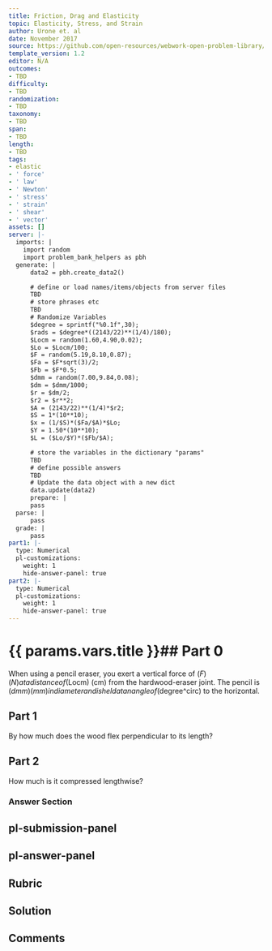 ```yaml
---
title: Friction, Drag and Elasticity
topic: Elasticity, Stress, and Strain
author: Urone et. al
date: November 2017
source: https://github.com/open-resources/webwork-open-problem-library/tree/master/Contrib/BrockPhysics/College_Physics_Urone/5.Friction_Drag_and_Elasticity/5-03.Elasticity.Stress_and_Strain/NU_U17_05_03_011.pg
template_version: 1.2
editor: N/A
outcomes:
- TBD
difficulty:
- TBD
randomization:
- TBD
taxonomy:
- TBD
span:
- TBD
length:
- TBD
tags:
- elastic
- ' force'
- ' law'
- ' Newton'
- ' stress'
- ' strain'
- ' shear'
- ' vector'
assets: []
server: |-
  imports: |
    import random
    import problem_bank_helpers as pbh
  generate: |
      data2 = pbh.create_data2()

      # define or load names/items/objects from server files
      TBD
      # store phrases etc
      TBD
      # Randomize Variables
      $degree = sprintf("%0.1f",30);
      $rads = $degree*((2143/22)**(1/4)/180);
      $Locm = random(1.60,4.90,0.02);
      $Lo = $Locm/100;
      $F = random(5.19,8.10,0.87);
      $Fa = $F*sqrt(3)/2;
      $Fb = $F*0.5;
      $dmm = random(7.00,9.84,0.08);
      $dm = $dmm/1000;
      $r = $dm/2;
      $r2 = $r**2;
      $A = (2143/22)**(1/4)*$r2;
      $S = 1*(10**10);
      $x = (1/$S)*($Fa/$A)*$Lo;
      $Y = 1.50*(10**10);
      $L = ($Lo/$Y)*($Fb/$A);

      # store the variables in the dictionary "params"
      TBD
      # define possible answers
      TBD
      # Update the data object with a new dict
      data.update(data2)
      prepare: |
      pass
  parse: |
      pass
  grade: |
      pass
part1: |-
  type: Numerical
  pl-customizations:
    weight: 1
    hide-answer-panel: true
part2: |-
  type: Numerical
  pl-customizations:
    weight: 1
    hide-answer-panel: true
---
```


# {{ params.vars.title }}## Part 0 
When using a pencil eraser, you exert a vertical force of ($F) (N) at a distance of ($Locm) (cm) from the hardwood-eraser joint. The pencil is ($dmm) (mm) in diameter and is held at an angle of ($degree^circ) to the horizontal. 
## Part 1 
By how much does the wood flex perpendicular to its length? 
## Part 2 
How much is it compressed lengthwise? 


### Answer Section 


## pl-submission-panel 


## pl-answer-panel 


## Rubric 


## Solution 


## Comments 


